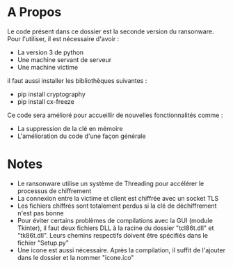 # A Propos

Le code présent dans ce dossier est la seconde version du ransonware.
Pour l'utiliser, il est nécessaire d'avoir :

* La version 3 de python
* Une machine servant de serveur
* Une machine victime

il faut aussi installer les bibliothèques suivantes :

* pip install cryptography
* pip install cx-freeze


Ce code sera amélioré pour accueillir de nouvelles fonctionnalités comme :

* La suppression de la clé en mémoire
* L'amélioration du code d'une façon générale

# Notes 

* Le ransonware utilise un système de Threading pour accélérer le processus de chiffrement
* La connexion entre la victime et client est chiffrée avec un socket TLS
* Les fichiers chiffrés sont totalement perdus si la clé de déchiffrement n'est pas bonne
* Pour éviter certains problèmes de compilations avec la GUI (module Tkinter), il faut deux fichiers DLL à la racine du dossier "tcl86t.dll" et  "tk86t.dll". Leurs chemins respectifs doivent être spécifiés dans le fichier "Setup.py"
* Une icone est aussi nécessaire. Après la compilation, il suffit de l'ajouter dans le dossier et la nommer "icone.ico"
